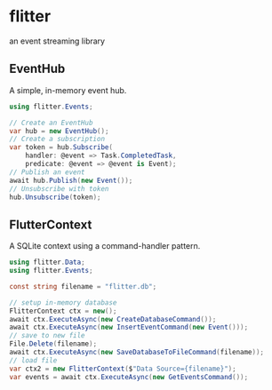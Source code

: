 # flitter

an event streaming library

## EventHub

A simple, in-memory event hub.

``` csharp
using flitter.Events;

// Create an EventHub
var hub = new EventHub();
// Create a subscription
var token = hub.Subscribe(
	handler: @event => Task.CompletedTask,
	predicate: @event => @event is Event);
// Publish an event
await hub.Publish(new Event());
// Unsubscribe with token
hub.Unsubscribe(token);
```

## FlutterContext

A SQLite context using a command-handler pattern.

``` csharp
using flitter.Data;
using flitter.Events;

const string filename = "flitter.db";

// setup in-memory database
FlitterContext ctx = new();
await ctx.ExecuteAsync(new CreateDatabaseCommand());
await ctx.ExecuteAsync(new InsertEventCommand(new Event()));
// save to new file
File.Delete(filename);
await ctx.ExecuteAsync(new SaveDatabaseToFileCommand(filename));
// load file
var ctx2 = new FlitterContext($"Data Source={filename}");
var events = await ctx.ExecuteAsync(new GetEventsCommand());
```